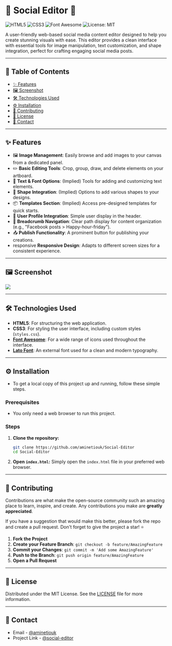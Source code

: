 # 🎨 Social Editor 🚀

![HTML5](https://img.shields.io/badge/HTML5-E34F26?style=for-the-badge&logo=html5&logoColor=white)
![CSS3](https://img.shields.io/badge/CSS3-1572B6?style=for-the-badge&logo=css3&logoColor=white)
![Font Awesome](https://img.shields.io/badge/Font%20Awesome-528DD7?style=for-the-badge&logo=fontawesome&logoColor=white)
![License: MIT](https://img.shields.io/badge/License-MIT-yellow.svg?style=for-the-badge)

A user-friendly web-based social media content editor designed to help you create stunning visuals with ease. This editor provides a clean interface with essential tools for image manipulation, text customization, and shape integration, perfect for crafting engaging social media posts.

---

## 📖 Table of Contents

* [✨ Features](#-features)
* [🖼️ Screenshot](#️-screenshot)
* [🛠️ Technologies Used](#️-technologies-used)
* [⚙️ Installation](#️-installation)
* [🤝 Contributing](#-contributing)
* [📄 License](#-license)
* [📧 Contact](#-contact)

---

## ✨ Features

* 🖼️ **Image Management**: Easily browse and add images to your canvas from a dedicated panel.
* ✏️ **Basic Editing Tools**: Crop, group, draw, and delete elements on your artboard.
* 📝 **Text & Font Options**: (Implied) Tools for adding and customizing text elements.
* 📐 **Shape Integration**: (Implied) Options to add various shapes to your designs.
* 📦 **Templates Section**: (Implied) Access pre-designed templates for quick starts.
* 👤 **User Profile Integration**: Simple user display in the header.
* 🔗 **Breadcrumb Navigation**: Clear path display for content organization (e.g., "Facebook posts > Happy-hour-friday").
* 📤 **Publish Functionality**: A prominent button for publishing your creations.
* responsive **Responsive Design**: Adapts to different screen sizes for a consistent experience.

---

## 🖼️ Screenshot

![](/screenshot.png)

---

## 🛠️ Technologies Used

* **HTML5**: For structuring the web application.
* **CSS3**: For styling the user interface, including custom styles (`styles.css`).
* **[Font Awesome](https://fontawesome.com/)**: For a wide range of icons used throughout the interface.
* **[Lato Font](https://fonts.google.com/specimen/Lato)**: An external font used for a clean and modern typography.

---

## ⚙️ Installation

* To get a local copy of this project up and running, follow these simple steps.

### Prerequisites

* You only need a web browser to run this project.

### Steps

1.  **Clone the repository:**
    ```bash
    git clone https://github.com/aminetiouk/Social-Editor
    cd Social-Editor
    ```
2.  **Open `index.html`:**
    Simply open the `index.html` file in your preferred web browser.

---

## 🤝 Contributing

Contributions are what make the open-source community such an amazing place to learn, inspire, and create. Any contributions you make are **greatly appreciated**.

If you have a suggestion that would make this better, please fork the repo and create a pull request. Don't forget to give the project a star! ⭐

1.  **Fork the Project**
2.  **Create your Feature Branch**: `git checkout -b feature/AmazingFeature`
3.  **Commit your Changes**: `git commit -m 'Add some AmazingFeature'`
4.  **Push to the Branch**: `git push origin feature/AmazingFeature`
5.  **Open a Pull Request**

---

## 📄 License

Distributed under the MIT License. See the [LICENSE](/LICENSE) file for more information.

---

## 📧 Contact

* Email - [@aminetiouk](tiouk.amine@gmail.com)
* Project Link - [@social-editor](https://github.com/aminetiouk/Social-Editor)